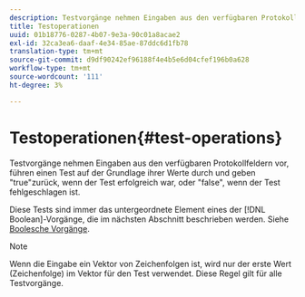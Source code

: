 ```yaml
---
description: Testvorgänge nehmen Eingaben aus den verfügbaren Protokollfeldern vor, führen einen Test auf der Grundlage ihrer Werte durch und geben "true"zurück, wenn der Test erfolgreich war, oder "false", wenn der Test fehlgeschlagen ist.
title: Testoperationen
uuid: 01b18776-0287-4b07-9e3a-90c01a8acae2
exl-id: 32ca3ea6-daaf-4e34-85ae-87ddc6d1fb78
translation-type: tm+mt
source-git-commit: d9df90242ef96188f4e4b5e6d04cfef196b0a628
workflow-type: tm+mt
source-wordcount: '111'
ht-degree: 3%

---
```


# Testoperationen{#test-operations}

Testvorgänge nehmen Eingaben aus den verfügbaren Protokollfeldern vor, führen einen Test auf der Grundlage ihrer Werte durch und geben &quot;true&quot;zurück, wenn der Test erfolgreich war, oder &quot;false&quot;, wenn der Test fehlgeschlagen ist.

Diese Tests sind immer das untergeordnete Element eines der [!DNL Boolean]-Vorgänge, die im nächsten Abschnitt beschrieben werden. Siehe [Boolesche Vorgänge](../../../../home/c-dataset-const-proc/c-conditions/c-test-ops/c-boolean-ops.md#concept-9bee5fb907bb4e37871096aaf48b1baf).

>[!NOTE]
>
>Wenn die Eingabe ein Vektor von Zeichenfolgen ist, wird nur der erste Wert (Zeichenfolge) im Vektor für den Test verwendet. Diese Regel gilt für alle Testvorgänge.
